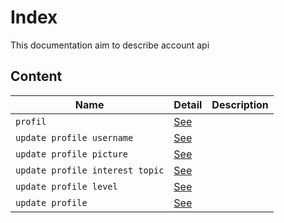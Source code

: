 # Index

This documentation aim to describe account api

## Content

| Name              | Detail                       | Description |
|-------------------|------------------------------|-------------|
| `profil`         | [See](/account/profile)         |             |
| `update profile username`         | [See](/account/update-profile-username)         |             |
| `update profile picture`         | [See](update-profile-picture)         |             |
| `update profile interest topic`         | [See](/account/update-profile-interest-topics)         |             |
| `update profile level`         | [See](/account/update-profile-level)         |             |
| `update profile `         | [See](/account/update-profile)         |             |

